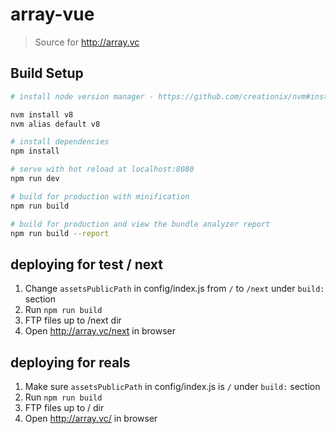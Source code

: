 # array-vue

> Source for http://array.vc

## Build Setup

``` bash
# install node version manager - https://github.com/creationix/nvm#installation

nvm install v8
nvm alias default v8

# install dependencies
npm install

# serve with hot reload at localhost:8080
npm run dev

# build for production with minification
npm run build

# build for production and view the bundle analyzer report
npm run build --report
```

## deploying for test / next
1. Change `assetsPublicPath` in config/index.js from `/` to `/next` under `build:` section
2. Run `npm run build`
3. FTP files up to /next dir
4. Open http://array.vc/next in browser

## deploying for reals
1. Make sure `assetsPublicPath` in config/index.js is `/` under `build:` section
2. Run `npm run build`
3. FTP files up to / dir
4. Open http://array.vc/ in browser
